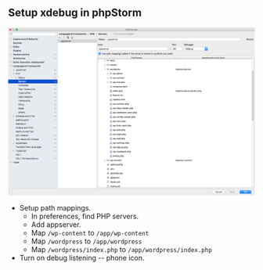 
## Setup xdebug in phpStorm
![phpStorm xdebug config screenshot](./img/xdebug.png)
* Setup path mappings.
    - In preferences, find PHP servers.
    - Add appserver.
    - Map `/wp-content` to `/app/wp-content`
    - Map `/wordpress` to `/app/wordpress`
    - Map `/wordpress/index.php` to `/app/wordpress/index.php`
* Turn on debug listening -- phone icon.
